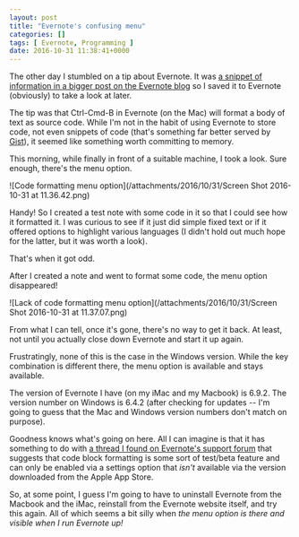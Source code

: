 ```yaml
---
layout: post
title: "Evernote's confusing menu"
categories: []
tags: [ Evernote, Programming ]
date: 2016-10-31 11:38:41+0000
---
```


The other day I stumbled on a tip about Evernote. It
was
[a snippet of information in a bigger post on the Evernote blog](https://blog.evernote.com/blog/2016/10/28/one-student-made-productivity-habit/)
so I saved it to Evernote (obviously) to take a look at later.

The tip was that Ctrl-Cmd-B in Evernote (on the Mac) will format a body of
text as source code. While I'm not in the habit of using Evernote to store
code, not even snippets of code (that's something far better served
by [Gist](https://gist.github.com/)), it seemed like something worth
committing to memory.

This morning, while finally in front of a suitable machine, I took a look.
Sure enough, there's the menu option.

![Code formatting menu option](/attachments/2016/10/31/Screen Shot 2016-10-31 at 11.36.42.png)

Handy! So I created a test note with some code in it so that I could see how
it formatted it. I was curious to see if it just did simple fixed text or if
it offered options to highlight various languages (I didn't hold out much
hope for the latter, but it was worth a look).

That's when it got odd.

After I created a note and went to format some code, the menu option
disappeared!

![Lack of code formatting menu option](/attachments/2016/10/31/Screen Shot 2016-10-31 at 11.37.07.png)

From what I can tell, once it's gone, there's no way to get it back. At
least, not until you actually close down Evernote and start it up again.

Frustratingly, none of this is the case in the Windows version. While the
key combination is different there, the menu option is available and stays
available.

The version of Evernote I have (on my iMac and my Macbook) is 6.9.2. The
version number on Windows is 6.4.2 (after checking for updates -- I'm going
to guess that the Mac and Windows version numbers don't match on purpose).

Goodness knows what's going on here. All I can imagine is that it has
something to do
with
[a thread I found on Evernote's support forum](https://discussion.evernote.com/topic/97731-code-block-in-evernote-for-mac/) that
suggests that code block formatting is some sort of test/beta feature and
can only be enabled via a settings option that *isn't* available via the
version downloaded from the Apple App Store.

So, at some point, I guess I'm going to have to uninstall Evernote from the
Macbook and the iMac, reinstall from the Evernote website itself, and try
this again. All of which seems a bit silly when *the menu option is there
and visible when I run Evernote up!*
